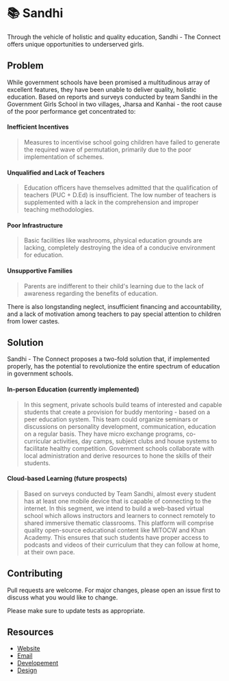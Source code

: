 # 📚 Sandhi

Through the vehicle of holistic and quality education, Sandhi - The Connect offers unique opportunities to underserved girls.


## Problem

While government schools have been promised a multitudinous array of excellent features, they have been unable to deliver quality, holistic education. Based on reports and surveys conducted by team Sandhi in the Government Girls School in two villages, Jharsa and Kanhai - the root cause of the poor performance get concentrated to:

#### Inefficient Incentives
> Measures to incentivise school going children have failed to generate the required wave of permutation, primarily due to the poor implementation of schemes.

#### Unqualified and Lack of Teachers
>Education officers have themselves admitted that the qualification of teachers (PUC + D.Ed) is insufficient. The low number of teachers is supplemented with a lack in the comprehension and improper teaching methodologies.

#### Poor Infrastructure
>Basic facilities like washrooms, physical education grounds are lacking, completely destroying the idea of a conducive environment for education.

#### Unsupportive Families
>Parents are indifferent to their child's learning due to the lack of awareness regarding the benefits of education. 

There is also longstanding neglect, insufficient financing and accountability, and a lack of motivation among teachers to pay special attention to children from lower castes.
 
 
 
 
## Solution

Sandhi - The Connect proposes a two-fold solution that, if implemented properly, has the potential to revolutionize the entire spectrum of education in government schools.

#### In-person Education (currently implemented)
> In this segment, private schools build teams of interested and capable students that create a provision for buddy mentoring - based on a peer education system. This team could organize seminars or discussions on personality development, communication, education on a regular basis. They have micro exchange programs, co-curricular activities, day camps, subject clubs and house systems to facilitate healthy competition. Government schools collaborate with local administration and derive resources to hone the skills of their students.

#### Cloud-based Learning (future prospects)
> Based on surveys conducted by Team Sandhi, almost every student has at least one mobile device that is capable of connecting to the internet. In this segment, we intend to build a web-based virtual school which allows instructors and learners to connect remotely to shared immersive thematic classrooms. This platform will comprise quality open-source educational content like MITOCW and Khan Academy. This ensures that such students have proper access to podcasts and videos of their curriculum that they can follow at home, at their own pace.


## Contributing
Pull requests are welcome. For major changes, please open an issue first to discuss what you would like to change.

Please make sure to update tests as appropriate.

## Resources
* [Website](https://Sandhi.ga)
* [Email](mailto:shubhrogupta117@gmail.com)
* [Developement](https://github.com/sandhi-the-connect)
* [Design](https://github.com/sandhi-the-connect/Design-guidelines)

